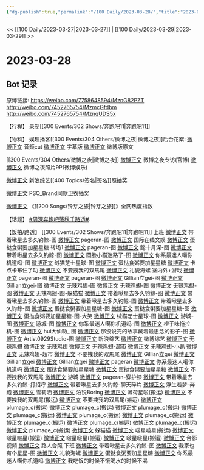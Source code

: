```yaml
---
{"dg-publish":true,"permalink":"/100 Daily/2023-03-28/","title":"2023-03-28","created":"2023-03-28T20:06:10.059+08:00","updated":"2023-03-30T13:41:04.546+08:00"}
---
```



<< [[100 Daily/2023-03-27\|2023-03-27]] | [[100 Daily/2023-03-29\|2023-03-29]] >>

# 2023-03-28
## Bot 记录

原博链接: https://weibo.com/7758648594/MzpG82PZT
http://weibo.com/7452765754/MzmcGfdbm
http://weibo.com/7452765754/MznqUDS5x

【行程】
录制[[300 Events/302 Shows/奔跑吧11\|奔跑吧11]]

【物料】
娱理播客[[300 Events/304 Others/微博之夜\|微博之夜]]后台花絮:
[微博正文](http://weibo.com/6466290670/Mzl07yq3u) 音频cut
[微博正文](https://weibo.com/2134412765/Mzk6ZFp1Y) 字幕版
[微博正文](http://weibo.com/5737990122/Mzlr0pC5s) 微博版原文

[[300 Events/304 Others/微博之夜\|微博之夜]]
[微博正文](https://weibo.com/1677969704/Mzmt826t5) 微博之夜专访(官博)
[微博正文](https://weibo.com/1270492934/MznsbeYOj) 微博之夜照片9P(微博娱乐)

[微博正文](http://weibo.com/1878335471/MzmJc9oi2) 新浪综艺[[400 Topics/签名\|签名]]照抽奖

[微博正文](http://weibo.com/5710248208/Mzl9J1RaL) PSO_Brand同款卫衣抽奖

[微博正文](http://weibo.com/3960037780/Mzne92Kuf) 《[[200 Songs/铃芽之旅\|铃芽之旅]]》全网热度指数

【话题】
[#周深奔跑吧荡秋千路透#](https://s.weibo.com/weibo?q=%23%E5%91%A8%E6%B7%B1%E5%A5%94%E8%B7%91%E5%90%A7%E8%8D%A1%E7%A7%8B%E5%8D%83%E8%B7%AF%E9%80%8F%23).

【饭拍/路透】
[[300 Events/302 Shows/奔跑吧11\|奔跑吧11]]
上班
[微博正文](http://weibo.com/3246571812/Mzlj575Tu) 带着啾星去多久钓鲸-图
[微博正文](http://weibo.com/7633014126/MzljDFcwg) pageran-图
[微博正文](http://weibo.com/1846116411/Mzlbc2xqF) 国际在线文娱
[微博正文](http://weibo.com/6048634807/Mzlg7APpw) 蛋挞食粥要加星星糖
转场1
[微博正文](http://weibo.com/7633014126/MzlrAsAXT) pageran-图
[微博正文](https://weibo.com/5635213381/Mzlshjr3q) 懿十月深-图
[微博正文](http://weibo.com/3246571812/Mzlug0F7Q) 带着啾星去多久钓鲸-图
[微博正文](https://weibo.com/5434267143/MzluEsGjx) 圆脸小猫迷路了-图
[微博正文](http://weibo.com/7724525486/Mzlxy8mLQ) 你系最迷人噶你机道吗-图
[微博正文](http://weibo.com/7771428276/MzlTTcazs) 绒猫芝士星球-图
[微博正文](http://weibo.com/6048634807/MzlwUi8d8) 蛋挞食粥要加星星糖
[微博正文](https://weibo.com/5897216631/MzluD2ro0) 卡点卡布住了叻
[微博正文](https://weibo.com/5559824779/MzlqccNcZ) 不要拽我的双馬尾
[微博正文](https://weibo.com/6574081415/MzlpqoXE1) 礼貌海螺
室内外+游戏
[微博正文](http://weibo.com/7633014126/MzmfR7yBU) pageran-图
[微博正文](http://weibo.com/7633014126/Mzo3H7rXr) pageran-图
[微博正文](http://weibo.com/5355738926/MzmoD274U) Gillian立gei-图
[微博正文](http://weibo.com/5355738926/MzmWsvB16) Gillian立gei-图
[微博正文](http://weibo.com/7495641082/Mzmzdls1r) 无辣鸡翅-图
[微博正文](http://weibo.com/7495641082/MznbEdvOo) 无辣鸡翅-图
[微博正文](http://weibo.com/7495641082/MznBWFtqj) 无辣鸡翅-图
[微博正文](http://weibo.com/7495641082/Mzpz3uV4A) 无辣鸡翅-图-躲猫猫
[微博正文](http://weibo.com/3246571812/MzmFcegXs) 带着啾星去多久钓鲸-图
[微博正文](http://weibo.com/3246571812/Mzn0Nmce8) 带着啾星去多久钓鲸-图
[微博正文](http://weibo.com/3246571812/MznEwyjfK) 带着啾星去多久钓鲸-图
[微博正文](http://weibo.com/3246571812/MzoneyXdp) 带着啾星去多久钓鲸-图
[微博正文](http://weibo.com/6048634807/MzmGkuto1) 蛋挞食粥要加星星糖-图
[微博正文](http://weibo.com/6048634807/Mzolju0ra) 蛋挞食粥要加星星糖-图
[微博正文](http://weibo.com/6048634807/Mzpd1aPZB) 蛋挞食粥要加星星糖-图-大笑
[微博正文](http://weibo.com/7771428276/Mzn0cr5Bw) 绒猫芝士星球-图
[微博正文](http://weibo.com/1801743981/MzncuaAKV) 游城-图
[微博正文](http://weibo.com/1801743981/Mznsdmmpx) 游城-图
[微博正文](http://weibo.com/7724525486/MznkE3BaV) 你系最迷人噶你机道吗-图
[微博正文](http://weibo.com/6985585754/MznByxfIP) 橙子味拖拉机-图
[微博正文](https://weibo.com/5178452393/Mzocolv5M) hui大仙叻_ 图
[微博正文](https://weibo.com/5873804293/Mzo68krfO) 那没说完的故事藏着最思念的影子-图
[微博正文](http://weibo.com/6873250805/MzpdzlQyb) Artist0929Studio-图
[微博正文](http://weibo.com/1878335471/Mzmji535W) 新浪综艺
[微博正文](http://weibo.com/2110705772/Mzmhg064h) 微博综艺
[微博正文](http://weibo.com/7495641082/MzmoSbMG5) 无辣鸡翅
[微博正文](http://weibo.com/7495641082/MzmQFar6C) 无辣鸡翅
[微博正文](http://weibo.com/7495641082/MznJRdN7a) 无辣鸡翅-超市
[微博正文](http://weibo.com/7495641082/Mzoive95r) 无辣鸡翅-小趴
[微博正文](http://weibo.com/7495641082/MzpmtEoOD) 无辣鸡翅-超市
[微博正文](http://weibo.com/5559824779/Mzmusqg5z) 不要拽我的双馬尾
[微博正文](http://weibo.com/5355738926/MzmzVDE8x) Gillian立gei
[微博正文](http://weibo.com/5355738926/MzmG93EhA) Gillian立gei
[微博正文](http://weibo.com/5355738926/Mzp3GvQ32) Gillian立gei
[微博正文](http://weibo.com/7633014126/MzmOlcNY9) pageran
[微博正文](http://weibo.com/7724525486/MzmNcziJk) 你系最迷人噶你机道吗
[微博正文](http://weibo.com/6048634807/MzmVgjlUD) 蛋挞食粥要加星星糖
[微博正文](http://weibo.com/6048634807/MzoXgeNX2) 蛋挞食粥要加星星糖
[微博正文](https://weibo.com/5559824779/Mzn2UjIK8) 不要拽我的双馬尾
[微博正文](http://weibo.com/1801743981/Mznlgf2xC) 游城
[微博正文](http://weibo.com/7633014126/MznvwDPFx) pageran-穿护膝
[微博正文](http://weibo.com/3246571812/MzoeoqLjj) 带着啾星去多久钓鲸-打招呼
[微博正文](http://weibo.com/3246571812/MzoJl96yk) 带着啾星去多久钓鲸-聊天碎片
[微博正文](http://weibo.com/1992657363/MznL0sJt0) 浮生若梦-奔跑
[微博正文](https://weibo.com/2718855995/MznW4fJgw) 雪莉洒
[微博正文](https://weibo.com/1919796477/MznYs2MyK) 泊锐Boring
[微博正文](http://weibo.com/5125072259/Mznf9pIba) 薄荷星啦(搬运)
[微博正文](http://weibo.com/5559824779/Mznfcn2y4) 不要拽我的双馬尾(搬运)
[微博正文](http://weibo.com/5559824779/MznPrwFmn) 不要拽我的双馬尾(搬运)
[微博正文](http://weibo.com/5122158435/MznfgahL6) plumage_c(搬运)
[微博正文](http://weibo.com/5122158435/Mznjvut9A) plumage_c(搬运)
[微博正文](http://weibo.com/5122158435/MznoekuPw) plumage_c(搬运)
[微博正文](http://weibo.com/5122158435/MznNqjRyW) plumage_c(搬运)
[微博正文](http://weibo.com/5122158435/Mzn1kva8w) plumage_c(搬运)
[微博正文](http://weibo.com/5122158435/MznY7Eibp) plumage_c(搬运)
[微博正文](http://weibo.com/5122158435/MznZX6swA) plumage_c(搬运)
[微博正文](http://weibo.com/5122158435/Mzo1T7WMs) plumage_c(搬运)
[微博正文](http://weibo.com/5125072259/Mzo0byZUV) plumage_c(搬运)
[微博正文](http://weibo.com/5122158435/MzoaGBxj8) plumage_c(搬运)
[微博正文](http://weibo.com/5122158435/MzoJWjDho) 躲猫猫
[微博正文](http://weibo.com/6083110602/MznSVwWln) 啵星啵星(搬运)
[微博正文](http://weibo.com/6083110602/MznYM7haF) 啵星啵星(搬运)
[微博正文](http://weibo.com/6083110602/MzohV6Ldd) 啵星啵星(搬运)
[微博正文](http://weibo.com/6083110602/MzodX0jJ6) 啵星啵星(搬运)
[微博正文](http://weibo.com/6083110602/MzoEt7kLY) 合影视频
[微博正文](http://weibo.com/2725982743/MzndNsiaX) 路人合照
下班
[微博正文](http://weibo.com/3246571812/MzoCiBYlF) 带着啾星去多久钓鲸-图
[微博正文](http://weibo.com/7423554418/MzoGkkDDM) 我家也有个星星-图
[微博正文](http://weibo.com/6574081415/Mzoxhclw3) 礼貌海螺
[微博正文](http://weibo.com/6048634807/Mzozooasf) 蛋挞食粥要加星星糖
[微博正文](http://weibo.com/7724525486/Mzp2Dug5H) 你系最迷人噶你机道吗
[微博正文](https://weibo.com/2410219664/MzoZGBQDI) 我吃饭的时候不饿喝水的时候不渴
